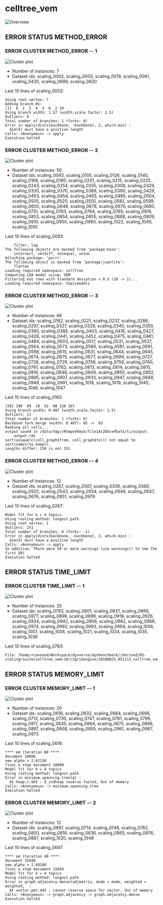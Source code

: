 # celltree_vem
![Overview](celltree_vem.png)

## ERROR STATUS METHOD_ERROR

### ERROR CLUSTER METHOD_ERROR -- 1
![Cluster plot](error_class_plots/celltree_vem_method_error_1.png)

 * Number of instances: 7
 * Dataset ids: scaling_0002, scaling_0003, scaling_0019, scaling_0061, scaling_0430, scaling_0698, scaling_0820

Last 10 lines of scaling_0002:
```
Using root vertex: 7
Adding branch #1:
[1]  8  1  5  4  3  6  2 10
Using branch width: 1.57 (width.scale.factor: 1.5)
Outliers: 0
Total number of branches: 1 (forks: 0)
Error in apply(dists[backbone, -backbone], 2, which.min) : 
  dim(X) must have a positive length
Calls: <Anonymous> -> apply
Execution halted
```

### ERROR CLUSTER METHOD_ERROR -- 2
![Cluster plot](error_class_plots/celltree_vem_method_error_2.png)

 * Number of instances: 50
 * Dataset ids: scaling_0093, scaling_0105, scaling_0126, scaling_0140, scaling_0168, scaling_0180, scaling_0201, scaling_0215, scaling_0225, scaling_0243, scaling_0254, scaling_0255, scaling_0308, scaling_0329, scaling_0330, scaling_0370, scaling_0389, scaling_0390, scaling_0429, scaling_0453, scaling_0454, scaling_0455, scaling_0485, scaling_0504, scaling_0505, scaling_0525, scaling_0555, scaling_0582, scaling_0599, scaling_0600, scaling_0648, scaling_0678, scaling_0679, scaling_0680, scaling_0731, scaling_0763, scaling_0764, scaling_0765, scaling_0819, scaling_0853, scaling_0854, scaling_0855, scaling_0888, scaling_0909, scaling_0910, scaling_0950, scaling_0980, scaling_1022, scaling_1049, scaling_1050

Last 10 lines of scaling_0093:
```
    filter, lag
The following objects are masked from 'package:base':
    intersect, setdiff, setequal, union
Attaching package: 'purrr'
The following object is masked from 'package:jsonlite':
    flatten
Loading required namespace: cellTree
Computing LDA model using: VEM
Filtering out rows with standard deviation < 0.5 (10 -> 1)...
Loading required namespace: topicmodels
```

### ERROR CLUSTER METHOD_ERROR -- 3
![Cluster plot](error_class_plots/celltree_vem_method_error_3.png)

 * Number of instances: 66
 * Dataset ids: scaling_0162, scaling_0221, scaling_0237, scaling_0286, scaling_0297, scaling_0327, scaling_0328, scaling_0340, scaling_0350, scaling_0360, scaling_0388, scaling_0403, scaling_0416, scaling_0427, scaling_0428, scaling_0441, scaling_0452, scaling_0475, scaling_0481, scaling_0484, scaling_0503, scaling_0517, scaling_0531, scaling_0537, scaling_0564, scaling_0573, scaling_0580, scaling_0581, scaling_0591, scaling_0598, scaling_0615, scaling_0631, scaling_0644, scaling_0645, scaling_0674, scaling_0675, scaling_0677, scaling_0694, scaling_0727, scaling_0728, scaling_0729, scaling_0758, scaling_0759, scaling_0760, scaling_0761, scaling_0762, scaling_0813, scaling_0814, scaling_0815, scaling_0816, scaling_0848, scaling_0849, scaling_0850, scaling_0852, scaling_0885, scaling_0907, scaling_0933, scaling_0947, scaling_0948, scaling_0949, scaling_0991, scaling_1018, scaling_1019, scaling_1045, scaling_1046, scaling_1047

Last 10 lines of scaling_0162:
```
[58] 190  99  18  52  98 128 167
Using branch width: 0.487 (width.scale.factor: 1.5)
Outliers: 11
Total number of branches: 1 (forks: 0)
Backbone fork merge (width: 0.487): 65 ->  65 
Ranking all cells...
output saved in /data/tmp//RtmpvVKmy5/file14c285ce95afa/ti/output: 
	output.rds
sort(unique(c(cell_graph$from, cell_graph$to))) not equal to sort(names(to_keep)).
Lengths differ: 250 is not 251
```

### ERROR CLUSTER METHOD_ERROR -- 4
![Cluster plot](error_class_plots/celltree_vem_method_error_4.png)

 * Number of instances: 12
 * Dataset ids: scaling_0267, scaling_0307, scaling_0336, scaling_0369, scaling_0502, scaling_0543, scaling_0554, scaling_0646, scaling_0647, scaling_0676, scaling_0851, scaling_0979

Last 10 lines of scaling_0267:
```
Model fit for k = 4 topics
Using rooting method: longest.path
Using root vertex: 1
Outliers: 251
Total number of branches: 0 (forks: -1)
Error in apply(dists[backbone, -backbone], 2, which.min) : 
  dim(X) must have a positive length
Calls: <Anonymous> -> apply
In addition: There were 50 or more warnings (use warnings() to see the first 50)
Execution halted
```

## ERROR STATUS TIME_LIMIT

### ERROR CLUSTER TIME_LIMIT -- 1
![Cluster plot](error_class_plots/celltree_vem_time_limit_1.png)

 * Number of instances: 25
 * Dataset ids: scaling_0783, scaling_0801, scaling_0837, scaling_0866, scaling_0877, scaling_0898, scaling_0899, scaling_0918, scaling_0926, scaling_0934, scaling_0942, scaling_0956, scaling_0962, scaling_0968, scaling_0974, scaling_0992, scaling_0993, scaling_0994, scaling_1006, scaling_1007, scaling_1008, scaling_1021, scaling_1034, scaling_1035, scaling_1036

Last 10 lines of scaling_0783:
```
File: /home/rcannood/Workspace/dynverse/dynbenchmark//derived/05-scaling/suite/celltree_vem/10/r2gridengine/20180825_051113_celltree_vem_10_tqOdQzFVMo/log/log.783.e.txt
```

## ERROR STATUS MEMORY_LIMIT

### ERROR CLUSTER MEMORY_LIMIT -- 1
![Cluster plot](error_class_plots/celltree_vem_memory_limit_1.png)

 * Number of instances: 20
 * Dataset ids: scaling_0616, scaling_0632, scaling_0664, scaling_0696, scaling_0713, scaling_0730, scaling_0747, scaling_0781, scaling_0799, scaling_0817, scaling_0835, scaling_0864, scaling_0875, scaling_0886, scaling_0897, scaling_0908, scaling_0955, scaling_0961, scaling_0967, scaling_0973

Last 10 lines of scaling_0616:
```
**** em iteration 80 ****
document 10000
new alpha = 2.62158
final e step document 10000
Model fit for k = 4 topics
Using rooting method: longest.path
Error in minimum.spanning.tree(g) : 
  At heap.c:565 : d_indheap reserve failed, Out of memory
Calls: <Anonymous> -> minimum.spanning.tree
Execution halted
```

### ERROR CLUSTER MEMORY_LIMIT -- 2
![Cluster plot](error_class_plots/celltree_vem_memory_limit_2.png)

 * Number of instances: 12
 * Dataset ids: scaling_0697, scaling_0714, scaling_0748, scaling_0782, scaling_0800, scaling_0818, scaling_0836, scaling_0865, scaling_0876, scaling_0887, scaling_1020, scaling_1048

Last 10 lines of scaling_0697:
```
**** em iteration 40 ****
document 15849
new alpha = 1.60100
final e step document 15849
Model fit for k = 4 topics
Using rooting method: longest.path
Error in graph.adjacency.dense(adjmatrix, mode = mode, weighted = weighted,  : 
  At vector.pmt:442 : cannot reserve space for vector, Out of memory
Calls: <Anonymous> -> graph.adjacency -> graph.adjacency.dense
Execution halted
```


